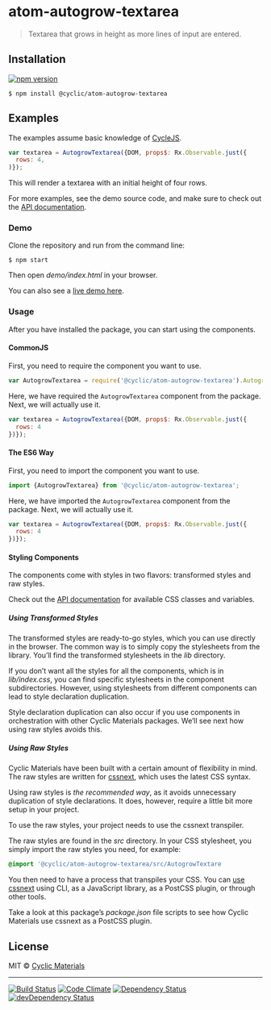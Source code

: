# atom-autogrow-textarea

> Textarea that grows in height as more lines of input are entered.

## Installation

[![npm version](https://badge.fury.io/js/%40cyclic%2Fatom-autogrow-textarea.svg)](http://badge.fury.io/js/%40cyclic%2Fatom-autogrow-textarea)

```shell
$ npm install @cyclic/atom-autogrow-textarea
```

## Examples

The examples assume basic knowledge of [CycleJS].

```js
var textarea = AutogrowTextarea({DOM, props$: Rx.Observable.just({
  rows: 4,
)});
```

This will render a textarea with an initial height of four rows.

For more examples, see the demo source code, and make sure to check out 
the [API documentation].

### Demo

Clone the repository and run from the command line:

```shell
$ npm start
```

Then open *demo/index.html* in your browser.

You can also see a [live demo here].

### Usage

After you have installed the package, you can start using the components.

#### CommonJS

First, you need to require the component you want to use.

```js
var AutogrowTextarea = require('@cyclic/atom-autogrow-textarea').AutogrowTextarea;
```

Here, we have required the `AutogrowTextarea` component from the package.
Next, we will actually use it.

```js
var textarea = AutogrowTextarea({DOM, props$: Rx.Observable.just({
  rows: 4
})});
```

#### The ES6 Way

First, you need to import the component you want to use.

```js
import {AutogrowTextarea} from '@cyclic/atom-autogrow-textarea';
```

Here, we have imported the `AutogrowTextarea` component from the package.
Next, we will actually use it.

```js
var textarea = AutogrowTextarea({DOM, props$: Rx.Observable.just({
  rows: 4
})});
```

#### Styling Components

The components come with styles in two flavors: transformed styles
and raw styles.

Check out the [API documentation] for available CSS classes and variables.

##### Using Transformed Styles

The transformed styles are ready-to-go styles, which you can use directly in
the browser. The common way is to simply copy the stylesheets from
the library. You’ll find the transformed stylesheets in the *lib* directory.
 
If you don’t want all the styles for all the components, which is in 
*lib/index.css*, you can find specific stylesheets in the component 
subdirectories. However, using stylesheets from different components can lead
to style declaration duplication.

Style declaration duplication can also occur if you use components in 
orchestration with other Cyclic Materials packages. We’ll see next how using
raw styles avoids this.

##### Using Raw Styles

Cyclic Materials have been built with a certain amount of flexibility in mind.
The raw styles are written for [cssnext], which uses the latest CSS syntax. 

Using raw styles is *the recommended way*, as it avoids unnecessary duplication 
of style declarations. It does, however, require a little bit more setup 
in your project.
 
To use the raw styles, your project needs to use the cssnext transpiler.

The raw styles are found in the *src* directory. In your CSS stylesheet, 
you simply import the raw styles you need, for example:

```css
@import '@cyclic/atom-autogrow-textarea/src/AutogrowTextare
```

You then need to have a process that transpiles your CSS. You can [use cssnext] 
using CLI, as a JavaScript library, as a PostCSS plugin, or through other tools.

Take a look at this package’s *package.json* file scripts to see how 
Cyclic Materials use cssnext as a PostCSS plugin.

## License

MIT © [Cyclic Materials](http://github.com/CyclicMaterials)

- - -

[![Build Status](https://travis-ci.org/CyclicMaterials/atom-autogrow-textarea.svg)](https://travis-ci.org/CyclicMaterials/atom-autogrow-textarea)
[![Code Climate](https://codeclimate.com/github/CyclicMaterials/atom-autogrow-textarea/badges/gpa.svg)](https://codeclimate.com/github/CyclicMaterials/atom-autogrow-textarea)
[![Dependency Status](https://david-dm.org/CyclicMaterials/atom-autogrow-textarea.svg)](https://david-dm.org/CyclicMaterials/atom-autogrow-textarea)
[![devDependency Status](https://david-dm.org/CyclicMaterials/atom-autogrow-textarea/dev-status.svg)](https://david-dm.org/CyclicMaterials/atom-autogrow-textarea#info=devDependencies)

[CycleJS]: http://cycle.js.org/
[live demo here]: http://dev.glaciersoft.com/cyclic/atom-autogrow-textarea/
[API documentation]: ./doc/api.md
[cssnext]: http://cssnext.io/
[use cssnext]: http://cssnext.io/setup/#usage
